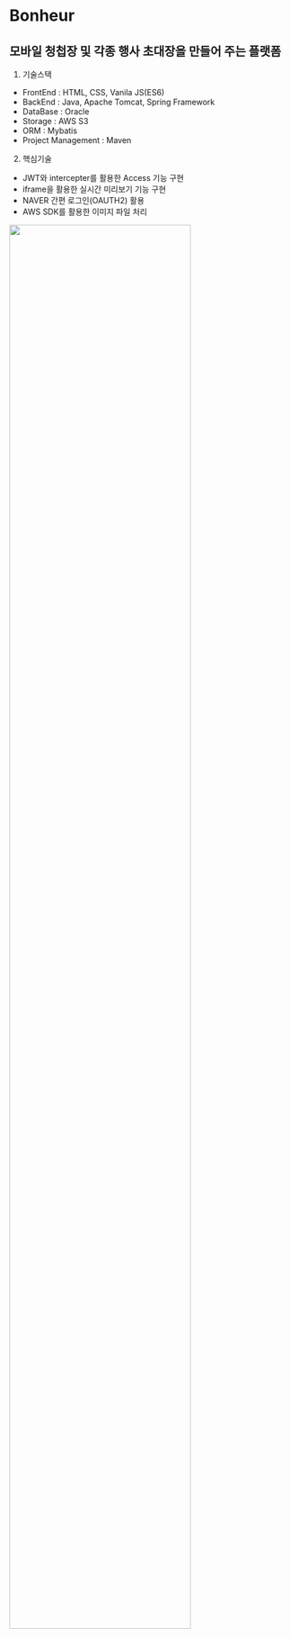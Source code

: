 # Bonheur
## 모바일 청첩장 및 각종 행사 초대장을 만들어 주는 플랫폼

1. 기술스택
- FrontEnd : HTML, CSS, Vanila JS(ES6)
- BackEnd : Java, Apache Tomcat, Spring Framework
- DataBase : Oracle
- Storage : AWS S3
- ORM : Mybatis
- Project Management : Maven

2. 핵심기술
- JWT와 intercepter를 활용한 Access 기능 구현
- iframe을 활용한 실시간 미리보기 기능 구현
- NAVER 간편 로그인(OAUTH2) 활용
- AWS SDK를 활용한 이미지 파일 처리

<img width="80%" src="https://bonheur-storage.s3.ap-northeast-2.amazonaws.com/resources/video/bonheur_demo_1080.mp4"/>
